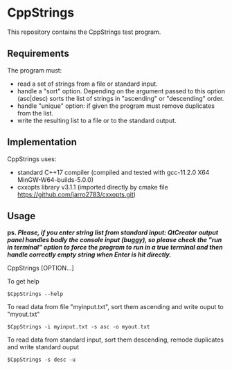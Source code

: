 # CppStrings

This repository contains the CppStrings test program.

## Requirements
The program must:
- read a set of strings from a file or standard input.
- handle a "sort" option. Depending on the argument passed to this option (asc|desc) sorts the list of strings in "ascending" or "descending" order.
- handle "unique" option: if given the program must remove duplicates from the list.
- write the resulting list to a file or to the standard output.

## Implementation
CppStrings uses:
- standard C++17 compiler (compiled and tested with gcc-11.2.0 X64 MinGW-W64-builds-5.0.0)
- cxxopts library v3.1.1 (imported directly by cmake file https://github.com/jarro2783/cxxopts.git)


## Usage

**ps. *Please, if you enter string list from standard input: QtCreator output panel handles badly the console input (buggy), so please check the "run in terminal" option to force the program to run in a true terminal and then handle correctly empty string when Enter is hit directly.***

CppStrings [OPTION...]

To get help
```
$CppStrings --help  
```

To read data from file "myinput.txt", sort them ascending and write ouput to "myout.txt"
```
$CppStrings -i myinput.txt -s asc -o myout.txt
```

To read data from standard input, sort them descending, remode duplicates and write standard ouput
```
$CppStrings -s desc -u
```
